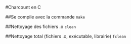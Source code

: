 #Charcount en C

##Se compile avec la commande
`make`

##Nettoyage des fichiers .o
`clean`

##Nettoyage total (fichiers .o, exécutable, librairie)
`fclean`
